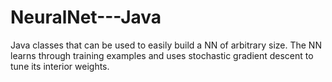 # NeuralNet---Java
Java classes that can be used to easily build a NN of arbitrary size. The NN learns through training examples and uses stochastic gradient descent to tune its interior weights.
